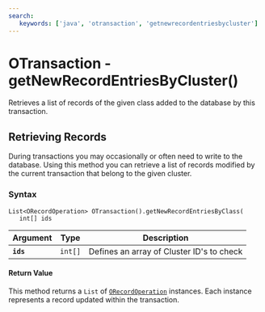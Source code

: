 ```yaml
---
search:
   keywords: ['java', 'otransaction', 'getnewrecordentriesbycluster']
---
```


# OTransaction - getNewRecordEntriesByCluster()

Retrieves a list of records of the given class added to the database by this transaction.

## Retrieving Records

During transactions you may occasionally or often need to write to the database.  Using this method you can retrieve a list of records modified by the current transaction that belong to the given cluster.

### Syntax

```
List<ORecordOperation> OTransaction().getNewRecordEntriesByClass(
   int[] ids
```

| Argument | Type | Description |
|---|---|---|
| **`ids`** | `int[]` | Defines an array of Cluster ID's to check |

#### Return Value

This method returns a `List` of [`ORecordOperation`](../ORecordOperation.md) instances.  Each instance represents a record updated within the transaction.

